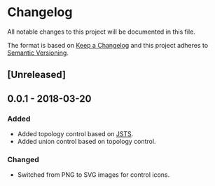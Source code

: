 # Changelog
All notable changes to this project will be documented in this file.

The format is based on [Keep a Changelog](http://keepachangelog.com/en/1.0.0/)
and this project adheres to [Semantic Versioning](http://semver.org/spec/v2.0.0.html).

## [Unreleased]

## 0.0.1 - 2018-03-20
### Added
- Added topology control based on [JSTS](https://github.com/bjornharrtell/jsts).
- Added union control based on topology control.

### Changed
- Switched from PNG to SVG images for control icons.
